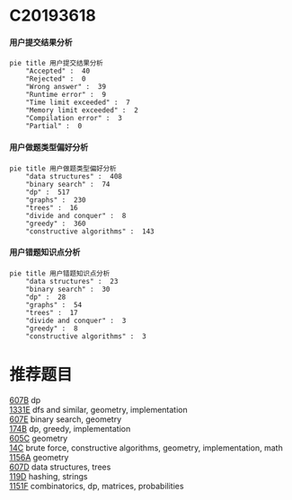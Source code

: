 # C20193618

<!-- tabs:start -->



#### **用户提交结果分析**

```mermaid
pie title 用户提交结果分析
    "Accepted" :  40
    "Rejected" :  0
    "Wrong answer" :  39
    "Runtime error" :  9
    "Time limit exceeded" :  7
    "Memory limit exceeded" :  2
    "Compilation error" :  3
    "Partial" :  0
```

#### **用户做题类型偏好分析**

```mermaid
pie title 用户做题类型偏好分析
    "data structures" :  408
    "binary search" :  74
    "dp" :  517
    "graphs" :  230
    "trees" :  16
    "divide and conquer" :  8
    "greedy" :  360
    "constructive algorithms" :  143
```
#### **用户错题知识点分析**

```mermaid
pie title 用户错题知识点分析
    "data structures" :  23
    "binary search" :  30
    "dp" :  28
    "graphs" :  54
    "trees" :  17
    "divide and conquer" :  3
    "greedy" :  8
    "constructive algorithms" :  3
```



<!-- tabs:end -->
# 推荐题目
[607B](https://codeforces.com/contest/607/problem/B)		dp		  
[1331E](https://codeforces.com/contest/1331/problem/E)		dfs and similar,
                        geometry,
                        implementation		  
[607E](https://codeforces.com/contest/607/problem/E)		binary search,
                        geometry		  
[174B](https://codeforces.com/contest/174/problem/B)		dp,
                        greedy,
                        implementation		  
[605C](https://codeforces.com/contest/605/problem/C)		geometry		  
[14C](https://codeforces.com/contest/14/problem/C)		brute force,
                        constructive algorithms,
                        geometry,
                        implementation,
                        math		  
[1156A](https://codeforces.com/contest/1156/problem/A)		geometry		  
[607D](https://codeforces.com/contest/607/problem/D)		data structures,
                        trees		  
[119D](https://codeforces.com/contest/119/problem/D)		hashing,
                        strings		  
[1151F](https://codeforces.com/contest/1151/problem/F)		combinatorics,
                        dp,
                        matrices,
                        probabilities		  
